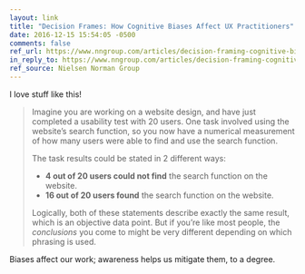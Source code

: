 ```yaml
---
layout: link
title: "Decision Frames: How Cognitive Biases Affect UX Practitioners"
date: 2016-12-15 15:54:05 -0500
comments: false
ref_url: https://www.nngroup.com/articles/decision-framing-cognitive-bias-ux-pros/
in_reply_to: https://www.nngroup.com/articles/decision-framing-cognitive-bias-ux-pros/
ref_source: Nielsen Norman Group
---
```


I love stuff like this!

<blockquote>
<p>Imagine you are working on a website design, and have just completed a usability test with 20 users. One task involved using the website’s search function, so you now have a numerical measurement of how many users were able to find and use the search function.</p>
<p>The task results could be stated in 2 different ways:</p>
<ul>
  <li><strong>4 out of 20 users could not find</strong> the search function on the website.</li>
  <li><strong>16 out of 20 users found</strong> the search function on the website.</li>
</ul>
<p>Logically, both of these statements describe exactly the same result, which is an objective data point. But if you’re like most people, the <em>conclusions </em>you come to might be very different depending on which phrasing is used.</p>
</blockquote>

Biases affect our work; awareness helps us mitigate them, to a degree.